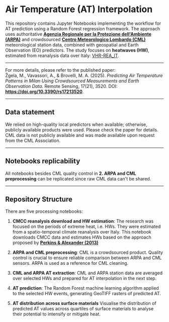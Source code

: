 # Air Temperature (AT) Interpolation

This repository contains Jupyter Notebooks implementing the workflow for AT prediction using a Random Forest regression framework. The approach uses authoritative **[Agenzia Regionale per la Protezione dell'Ambiente (ARPA)](https://www.arpalombardia.it/temi-ambientali/meteo-e-clima/form-richiesta-dati/)** and crowdsourced **[Centro Meteorologico Lombardo (CML)](http://www.centrometeolombardo.com/)** meteorological station data, combined with geospatial and Earth Observation (EO) predictors. The study focuses on **heatwaves (HW)**, estimated from reanalysis data over Italy: [VHR-REA_IT](https://dds.cmcc.it/#/dataset/era5-downscaled-over-italy/hourly).

---

For more details, please refer to the published paper:  
Žgela, M., Vavassori, A., & Brovelli, M. A. (2025). _Predicting Air Temperature Patterns in Milan Using Crowdsourced Measurements and Earth Observation Data_. Remote Sensing, 17(21), 3520.
DOI: **https://doi.org/10.3390/rs17213520**.

---

## Data statement
We relied on high-quality local predictors when available; otherwise, publicly available products were used. Please check the paper for details.
CML data is not publicly available and was made available upon request from the CML Association.

---

## Notebooks replicability
All notebooks besides CML quality control in **2. ARPA and CML preprocessing** can be replicated since raw CML data can't be shared.

---

## Repository Structure
There are five processing notebooks:

1. **CMCC reanalysis download and HW estimation**:
   The research was focused on the periods of extreme heat, i.e. HWs. They were estimated from a spatio-temporal climate reanalysis over Italy.
   This notebook downloads CMCC data and estimates HWs based on the approach proposed by **[Perkins & Alexander (2013)](https://doi.org/10.1175/JCLI-D-12-00383.1)**
   
2. **ARPA and CML preprocessing**:
   CML is a crowdsourced product. Quality control is crucial to ensure reliable comparison between ARPA and CML sensors. ARPA is used as a reference for CML cleaning.
   
3. **CML and ARPA AT extraction**:
   CML and ARPA station data are averaged over selected HWs and prepared for AT interpolation in the next step.
      
4. **AT prediction**:
   The Random Forest machine learning algorithm applied to the selected HW events, generating GeoTIFF rasters of predicted AT.

5. **AT distribution across surface materials**
   Visualise the distribution of predicted AT values across quartiles of surface materials to analyse their potential to intensify or mitigate heat. 
